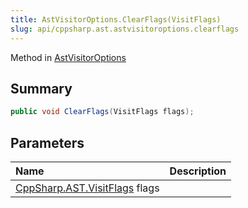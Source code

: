 ```yaml
---
title: AstVisitorOptions.ClearFlags(VisitFlags)
slug: api/cppsharp.ast.astvisitoroptions.clearflags
---
```

Method in [AstVisitorOptions](/api/cppsharp/ast/astvisitoroptions)

## Summary



```csharp
public void ClearFlags(VisitFlags flags);
```

## Parameters

|Name|Description|
|:---|:---|
|[CppSharp.AST.VisitFlags](/api/cppsharp/ast/visitflags) flags||

